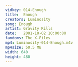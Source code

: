 ```yaml
---
vidkey: 014-Enough
title:  Enough
creators: Luminosity
song: Enough
artist: Gravity Kills
date:   2001-10-02 10:00:00
fandoms: The X-Files
mp4: Luminosity-014-Enough.m4v
mp4size: 50.5 MB
width: 640
height: 480
---
```



  